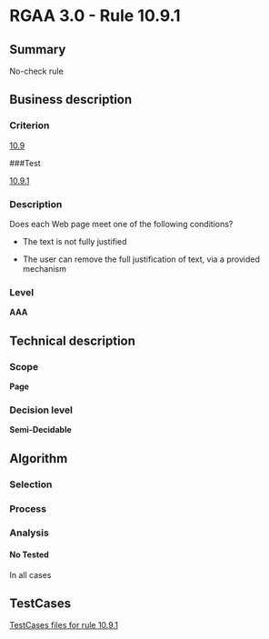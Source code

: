 # RGAA 3.0 -  Rule 10.9.1

## Summary

No-check rule

## Business description

### Criterion

[10.9](http://disic.github.io/rgaa_referentiel_en/RGAA3.0_Criteria_English_version_v1.html#crit-10-9)

###Test

[10.9.1](http://disic.github.io/rgaa_referentiel_en/RGAA3.0_Criteria_English_version_v1.html#test-10-9-1)

### Description
Does each Web page meet
    one of the following conditions?
    <ul><li>The text is not fully justified</li>
  <li>The user can remove the
   full justification of text, via a provided mechanism</li>
    </ul> 


### Level

**AAA**

## Technical description

### Scope

**Page**

### Decision level

**Semi-Decidable**

## Algorithm

### Selection

### Process

### Analysis

#### No Tested 

In all cases




##  TestCases 

[TestCases files for rule 10.9.1](https://github.com/Asqatasun/Asqatasun/tree/master/rules/rules-rgaa3.0/src/test/resources/testcases/rgaa30/Rgaa30Rule100901/) 


